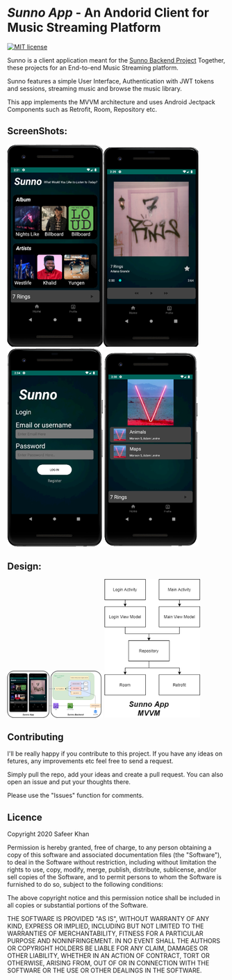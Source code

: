 # *Sunno App* - An Andorid Client for Music Streaming Platform

[![MIT license](https://img.shields.io/badge/License-MIT-blue.svg)](https://github.com/safeer2978/Sunno-backend/blob/master/LICENSE)

Sunno is a client application meant for the [Sunno Backend Project]()
Together, these projects for an End-to-end Music Streaming platform.

Sunno features a simple User Interface, Authentication with JWT tokens and sessions, streaming music and browse the music library.

This app implements the MVVM architecture and uses Android Jectpack Components such as Retrofit, Room, Repository etc.

## ScreenShots:

<img src="https://github.com/safeer2978/sunno/blob/master/images/1.png"  width="220"><img src="https://github.com/safeer2978/sunno/blob/master/images/2.png"  width="220"><img src="https://github.com/safeer2978/sunno/blob/master/images/3.png"  width="220"><img src="https://github.com/safeer2978/sunno/blob/master/images/4.png"  width="220">


## Design:

<img src="https://github.com/safeer2978/sunno/blob/master/images/arch.png"  width="220">


<img src="https://github.com/safeer2978/sunno/blob/master/images/design.png"  width="220">



## Contributing

I'll be really happy if you contribute to this project. If you have any ideas on fetures, any improvements etc feel free to send a request.

Simply pull the repo, add your ideas and create a pull request. You can also open an issue and put your thoughts there.

Please use the "Issues" function for comments.


## Licence
Copyright 2020 Safeer Khan

Permission is hereby granted, free of charge, to any person obtaining a copy of this software and associated documentation files (the "Software"), to deal in the Software without restriction, including without limitation the rights to use, copy, modify, merge, publish, distribute, sublicense, and/or sell copies of the Software, and to permit persons to whom the Software is furnished to do so, subject to the following conditions:

The above copyright notice and this permission notice shall be included in all copies or substantial portions of the Software.

THE SOFTWARE IS PROVIDED "AS IS", WITHOUT WARRANTY OF ANY KIND, EXPRESS OR IMPLIED, INCLUDING BUT NOT LIMITED TO THE WARRANTIES OF MERCHANTABILITY, FITNESS FOR A PARTICULAR PURPOSE AND NONINFRINGEMENT. IN NO EVENT SHALL THE AUTHORS OR COPYRIGHT HOLDERS BE LIABLE FOR ANY CLAIM, DAMAGES OR OTHER LIABILITY, WHETHER IN AN ACTION OF CONTRACT, TORT OR OTHERWISE, ARISING FROM, OUT OF OR IN CONNECTION WITH THE SOFTWARE OR THE USE OR OTHER DEALINGS IN THE SOFTWARE.